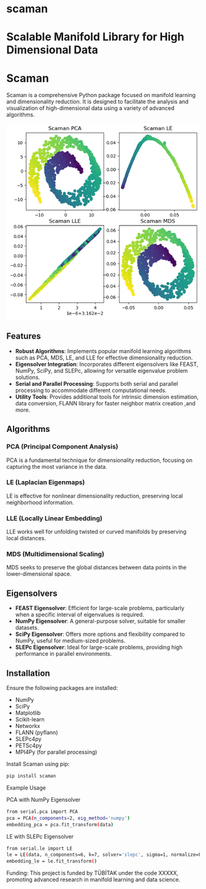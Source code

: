 # scaman
Scalable Manifold Library for High Dimensional Data
=======
# Scaman

Scaman is a comprehensive Python package focused on manifold learning and dimensionality reduction. It is designed to facilitate the analysis and visualization of high-dimensional data using a variety of advanced algorithms.

![Scaman Swissroll Visualization](scaman-swissroll.png)

## Features

- **Robust Algorithms**: Implements popular manifold learning algorithms such as PCA, MDS, LE, and LLE for effective dimensionality reduction.
- **Eigensolver Integration**: Incorporates different eigensolvers like FEAST, NumPy, SciPy, and SLEPc, allowing for versatile eigenvalue problem solutions.
- **Serial and Parallel Processing**: Supports both serial and parallel processing to accommodate different computational needs.
- **Utility Tools**: Provides additional tools for intrinsic dimension estimation, data conversion, FLANN library for faster neighbor matrix creation ,and more.

## Algorithms

### PCA (Principal Component Analysis)
PCA is a fundamental technique for dimensionality reduction, focusing on capturing the most variance in the data.

### LE (Laplacian Eigenmaps)
LE is effective for nonlinear dimensionality reduction, preserving local neighborhood information.

### LLE (Locally Linear Embedding)
LLE works well for unfolding twisted or curved manifolds by preserving local distances.

### MDS (Multidimensional Scaling)
MDS seeks to preserve the global distances between data points in the lower-dimensional space.

## Eigensolvers

- **FEAST Eigensolver**: Efficient for large-scale problems, particularly when a specific interval of eigenvalues is required.
- **NumPy Eigensolver**: A general-purpose solver, suitable for smaller datasets.
- **SciPy Eigensolver**: Offers more options and flexibility compared to NumPy, useful for medium-sized problems.
- **SLEPc Eigensolver**: Ideal for large-scale problems, providing high performance in parallel environments.

## Installation

Ensure the following packages are installed:

- NumPy
- SciPy
- Matplotlib
- Scikit-learn
- Networkx
- FLANN (pyflann)
- SLEPc4py
- PETSc4py 
- MPI4Py (for parallel processing)

Install Scaman using pip:

```bash
pip install scaman
```
Example Usage

PCA with NumPy Eigensolver
```bash
from serial.pca import PCA
pca = PCA(n_components=2, eig_method='numpy')
embedding_pca = pca.fit_transform(data)
```
LE with SLEPc Eigensolver
```bash
from serial.le import LE
le = LE(data, n_components=6, k=7, solver='slepc', sigma=1, normalize=False)
embedding_le = le.fit_transform()
```
Funding:
This project is funded by TÜBİTAK under the code XXXXX, promoting advanced research in manifold learning and data science.

